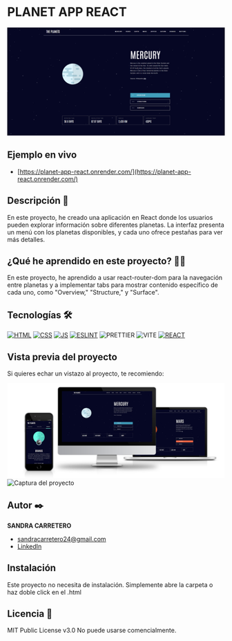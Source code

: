 # PLANET APP REACT
![Imagen del proyecto](https://github.com/SandraCarretero/planet-app-react/blob/main/public/images/planets_landing.png)

## Ejemplo en vivo

  - [https://planet-app-react.onrender.com/](https://planet-app-react.onrender.com/)

## Descripción 📑


En este proyecto, he creado una aplicación en React donde los usuarios pueden explorar información sobre diferentes planetas. La interfaz presenta un menú con los planetas disponibles, y cada uno ofrece pestañas para ver más detalles.

## ¿Qué he aprendido en este proyecto? 🙇🏻

En este proyecto, he aprendido a usar react-router-dom para la navegación entre planetas y a implementar tabs para mostrar contenido específico de cada uno, como "Overview," "Structure," y "Surface".

## Tecnologías 🛠

<!-- Iconos sacados de: https://github.com/hendrasob/badges/blob/master/README.md y https://github.com/alexandresanlim/Badges4-README.md-Profile -->

[![HTML](https://img.shields.io/badge/HTML5-E34F26?style=for-the-badge&logo=html5&logoColor=white)](https://es.wikipedia.org/wiki/HTML5)
[![CSS](https://img.shields.io/badge/CSS3-1572B6?style=for-the-badge&logo=css3&logoColor=white)](https://es.wikipedia.org/wiki/CSS)
[![JS](https://img.shields.io/badge/JavaScript-F7DF1E?style=for-the-badge&logo=javascript&logoColor=black)](https://es.wikipedia.org/wiki/JavaScript)
[![ESLINT](https://img.shields.io/badge/eslint-3A33D1?style=for-the-badge&logo=eslint&logoColor=white)](https://en.wikipedia.org/wiki/ESLint)
![PRETTIER](https://img.shields.io/badge/prettier-1A2C34?style=for-the-badge&logo=prettier&logoColor=F7BA3E)
![VITE](https://img.shields.io/badge/Vite-B73BFE?style=for-the-badge&logo=vite&logoColor=FFD62E)
[![REACT](https://img.shields.io/badge/-ReactJs-61DAFB?logo=react&logoColor=white&style=for-the-badge)](https://es.wikipedia.org/wiki/React)

## Vista previa del proyecto

Si quieres echar un vistazo al proyecto, te recomiendo:

![Captura del proyecto](https://github.com/SandraCarretero/planet-app-react/blob/main/public/images/planetapp.png)
![Captura del proyecto](https://github.com/SandraCarretero/rock-paper-scissors/blob/main/src/assets/images/planetapp-pages.png)

## Autor ✒️

**SANDRA CARRETERO**

- [sandracarretero24@gmail.com](sandracarretero24@gmail.com)
- [LinkedIn](https://www.linkedin.com/in/sandra-carretero-lopez/)
<!-- - [Porfolio web](https://tu-dominio.com/) -->

## Instalación

Este proyecto no necesita de instalación. Simplemente abre la carpeta o haz doble click en el .html

## Licencia 📄

MIT Public License v3.0
No puede usarse comencialmente.
